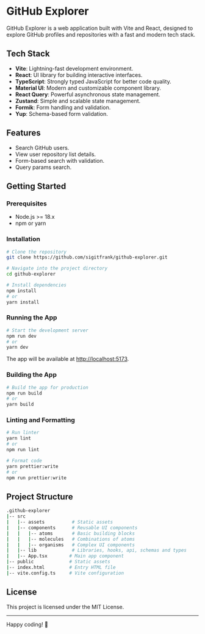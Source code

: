 # GitHub Explorer

GitHub Explorer is a web application built with Vite and React, designed to explore GitHub profiles and repositories with a fast and modern tech stack.

## Tech Stack

- **Vite**: Lightning-fast development environment.
- **React**: UI library for building interactive interfaces.
- **TypeScript**: Strongly typed JavaScript for better code quality.
- **Material UI**: Modern and customizable component library.
- **React Query**: Powerful asynchronous state management.
- **Zustand**: Simple and scalable state management.
- **Formik**: Form handling and validation.
- **Yup**: Schema-based form validation.

## Features

- Search GitHub users.
- View user repository list details.
- Form-based search with validation.
- Query params search.

## Getting Started

### Prerequisites

- Node.js >= 18.x
- npm or yarn

### Installation

```bash
# Clone the repository
git clone https://github.com/sigitfrank/github-explorer.git

# Navigate into the project directory
cd github-explorer

# Install dependencies
npm install
# or
yarn install
```

### Running the App

```bash
# Start the development server
npm run dev
# or
yarn dev
```

The app will be available at [http://localhost:5173](http://localhost:5173).

### Building the App

```bash
# Build the app for production
npm run build
# or
yarn build
```

### Linting and Formatting

```bash
# Run linter
yarn lint 
# or
npm run lint 

# Format code
yarn prettier:write
# or
npm run prettier:write
```

## Project Structure

```bash
.github-explorer
|-- src
|   |-- assets          # Static assets
|   |-- components      # Reusable UI components
|   |   |-- atoms       # Basic building blocks
|   |   |-- molecules   # Combinations of atoms
|   |   |-- organisms   # Complex UI components
|   |-- lib             # Libraries, hooks, api, schemas and types
|   |-- App.tsx        # Main app component
|-- public             # Static assets
|-- index.html         # Entry HTML file
|-- vite.config.ts     # Vite configuration
```

## License

This project is licensed under the MIT License.

---

Happy coding! 🚀